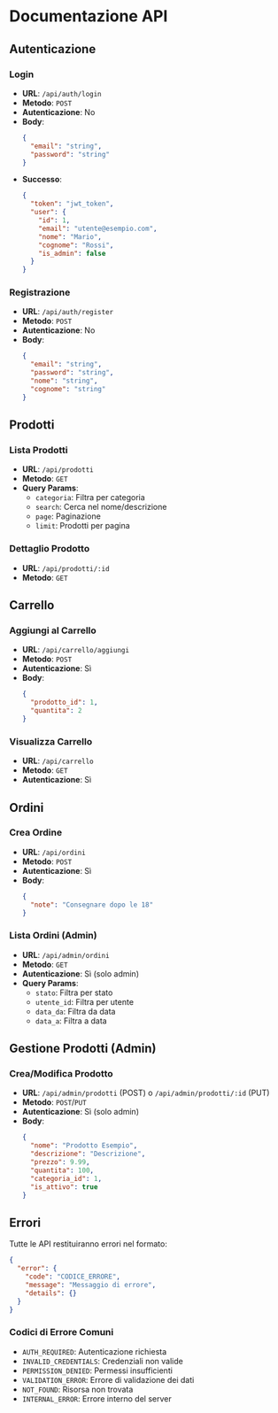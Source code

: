 # Documentazione API

## Autenticazione

### Login
- **URL**: `/api/auth/login`
- **Metodo**: `POST`
- **Autenticazione**: No
- **Body**:
  ```json
  {
    "email": "string",
    "password": "string"
  }
  ```
- **Successo**:
  ```json
  {
    "token": "jwt_token",
    "user": {
      "id": 1,
      "email": "utente@esempio.com",
      "nome": "Mario",
      "cognome": "Rossi",
      "is_admin": false
    }
  }
  ```

### Registrazione
- **URL**: `/api/auth/register`
- **Metodo**: `POST`
- **Autenticazione**: No
- **Body**:
  ```json
  {
    "email": "string",
    "password": "string",
    "nome": "string",
    "cognome": "string"
  }
  ```

## Prodotti

### Lista Prodotti
- **URL**: `/api/prodotti`
- **Metodo**: `GET`
- **Query Params**: 
  - `categoria`: Filtra per categoria
  - `search`: Cerca nel nome/descrizione
  - `page`: Paginazione
  - `limit`: Prodotti per pagina

### Dettaglio Prodotto
- **URL**: `/api/prodotti/:id`
- **Metodo**: `GET`

## Carrello

### Aggiungi al Carrello
- **URL**: `/api/carrello/aggiungi`
- **Metodo**: `POST`
- **Autenticazione**: Sì
- **Body**:
  ```json
  {
    "prodotto_id": 1,
    "quantita": 2
  }
  ```

### Visualizza Carrello
- **URL**: `/api/carrello`
- **Metodo**: `GET`
- **Autenticazione**: Sì

## Ordini

### Crea Ordine
- **URL**: `/api/ordini`
- **Metodo**: `POST`
- **Autenticazione**: Sì
- **Body**:
  ```json
  {
    "note": "Consegnare dopo le 18"
  }
  ```

### Lista Ordini (Admin)
- **URL**: `/api/admin/ordini`
- **Metodo**: `GET`
- **Autenticazione**: Sì (solo admin)
- **Query Params**:
  - `stato`: Filtra per stato
  - `utente_id`: Filtra per utente
  - `data_da`: Filtra da data
  - `data_a`: Filtra a data

## Gestione Prodotti (Admin)

### Crea/Modifica Prodotto
- **URL**: `/api/admin/prodotti` (POST) o `/api/admin/prodotti/:id` (PUT)
- **Metodo**: `POST`/`PUT`
- **Autenticazione**: Sì (solo admin)
- **Body**:
  ```json
  {
    "nome": "Prodotto Esempio",
    "descrizione": "Descrizione",
    "prezzo": 9.99,
    "quantita": 100,
    "categoria_id": 1,
    "is_attivo": true
  }
  ```

## Errori

Tutte le API restituiranno errori nel formato:
```json
{
  "error": {
    "code": "CODICE_ERRORE",
    "message": "Messaggio di errore",
    "details": {}
  }
}
```

### Codici di Errore Comuni
- `AUTH_REQUIRED`: Autenticazione richiesta
- `INVALID_CREDENTIALS`: Credenziali non valide
- `PERMISSION_DENIED`: Permessi insufficienti
- `VALIDATION_ERROR`: Errore di validazione dei dati
- `NOT_FOUND`: Risorsa non trovata
- `INTERNAL_ERROR`: Errore interno del server
